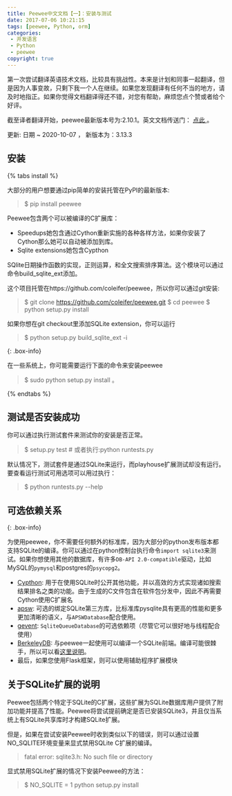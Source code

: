 ```yaml
---
title: Peewee中文文档【一】：安装与测试
date: 2017-07-06 10:21:15
tags: [peewee, Python, orm]
categories: 
 - 开发语言
 - Python
 - peewee
copyright: true
---
```


第一次尝试翻译英语技术文档，比较具有挑战性。本来是计划和同事一起翻译，但是因为人事变故，只剩下我一个人在继续。如果您发现翻译有任何不当的地方，请及时地指正。如果你觉得文档翻译得还不错，对您有帮助，麻烦您点个赞或者给个好评。

截至译者翻译开始，peewee最新版本号为:2.10.1。英文文档传送门： [ 点此 ](http://peewee.readthedocs.io/en/latest/index.html) 。

更新: 日期 ~ 2020-10-07 ， 新版本为：3.13.3

## 安装 

{% tabs install %}
<!-- tab pip -->
大部分的用户想要通过pip简单的安装托管在PyPI的最新版本:

>$ pip install peewee

Peewee包含两个可以被编译的C扩展库：

* Speedups她包含通过Cython重新实施的各种各样方法，如果你安装了Cython那么她可以自动被添加到库。 
* Sqlite extensions她包含Cypthon

SQlite日期操作函数的实现，正则运算，和全文搜索排序算法。这个模块可以通过命令build_sqlite_ext添加。
<!-- endtab -->
<!-- tab git -->
这个项目托管在https://github.com/coleifer/peewee，所以你可以通过git安装:

>$ git clone https://github.com/coleifer/peewee.git
>$ cd peewee
>$ python setup.py install

如果你想在git checkout里添加SQLite extension，你可以运行

>$ python setup.py build_sqlite_ext -i

{: .box-info}

在一些系统上，你可能需要运行下面的命令来安装peewee
>$ sudo python setup.py install 。

<!-- endtab -->
{% endtabs %}

## 测试是否安装成功

你可以通过执行测试套件来测试你的安装是否正常。

>$ setup.py test  # 或者执行:python runtests.py

默认情况下，测试套件是通过SQLite来运行，而playhouse扩展测试却没有运行。要查看运行测试可用选项可以用过执行：

>$ python runtests.py --help

## 可选依赖关系

{: .box-info}

为使用peewee，你不需要任何额外的标准库，因为大部分的python发布版本都支持SQLite的编译。你可以通过在python控制台执行命令`import sqlite3`来测试。如果你想使用其他的数据库，有许多`DB-API 2.0-compatible`驱动，比如MySQL的`pymysql`和postgres的`psycopg2`。


* [Cypthon](http://cython.org/): 用于在使用SQLite时公开其他功能，并以高效的方式实现诸如搜索结果排名之类的功能。由于生成的C文件包含在软件包分发中，因此不再需要Cython使用C扩展名
* [apsw](https://github.com/rogerbinns/apsw): 可选的绑定SQLite第三方库，比标准库pysqlite具有更高的性能和更多更加清晰的语义，与`APSWDatabase`配合使用。
* [gevent](http://www.gevent.org/): `SqliteQueueDatabase`的可选依赖项（尽管它可以很好地与线程配合使用）
* [BerkeleyDB](http://www.oracle.com/technetwork/database/database-technologies/berkeleydb/downloads/index.html): 与peewee一起使用可以编译一个SQLite前端。编译可能很棘手，所以可以看[这里说明](http://charlesleifer.com/blog/updated-instructions-for-compiling-berkeleydb-with-sqlite-for-use-with-python/)。
* 最后，如果您使用Flask框架，则可以使用辅助程序扩展模块

## 关于SQLite扩展的说明

Peewee包括两个特定于SQLite的C扩展，这些扩展为SQLite数据库用户提供了附加功能并提高了性能。Peewee将尝试提前确定是否已安装SQLite3，并且仅当系统上有SQLite共享库时才构建SQLite扩展。

但是，如果在尝试安装Peewee时收到类似以下的错误，则可以通过设置NO_SQLITE环境变量来显式禁用SQLite C扩展的编译。

>fatal error: sqlite3.h: No such file or directory

显式禁用SQLite扩展的情况下安装Peewee的方法：

>$ NO_SQLITE = 1 python setup.py install
